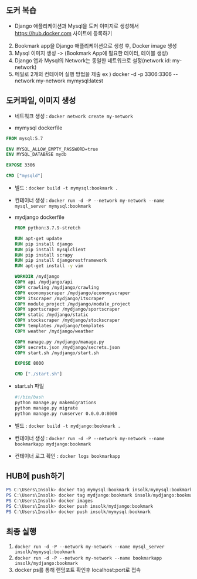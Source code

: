 ## 도커 복습

- Django 애플리케이션과 Mysql을 도커 이미지로 생성해서 https://hub.docker.com 사이트에 등록하기

2. Bookmark app을 Django 애플리케이션으로 생성 후, Docker image 생성 
3. Mysql 이미지 생성 -> (Bookmark App에 필요한 데이터, 테이블 생성)
4. Django 앱과 Mysql의 Network는 동일한 네트워크로 설정(network id: my-network)
5. 메일로 2개의 컨테이어 실행 방법을 제출 
ex ) docker -d -p 3306:3306 --network my-network mymysql:latest



## 도커파일, 이미지 생성

- 네트워크 생성 : `docker network create my-network`



- mymysql dockerfile

```dockerfile
FROM mysql:5.7

ENV MYSQL_ALLOW_EMPTY_PASSWORD=true
ENV MYSQL_DATABASE mydb

EXPOSE 3306

CMD ["mysqld"]
```

- 빌드 : `docker build -t mymysql:bookmark .`
- 컨테이너 생성 : `docker run -d -P --network my-network --name mysql_server mymysql:bookmark `



- mydjango dockerfile

  ``` dockerfile
  FROM python:3.7.9-stretch
  
  RUN apt-get update
  RUN pip install django
  RUN pip install mysqlclient
  RUN pip install scrapy
  RUN pip install djangorestframework
  RUN apt-get install -y vim
  
  WORKDIR /mydjango
  COPY api /mydjango/api
  COPY crawling /mydjango/crawling
  COPY economyscraper /mydjango/economyscraper
  COPY itscraper /mydjango/itscraper
  COPY module_project /mydjango/module_project
  COPY sportscraper /mydjango/sportscraper
  COPY static /mydjango/static
  COPY stockscraper /mydjango/stockscraper
  COPY templates /mydjango/templates
  COPY weather /mydjango/weather
  
  COPY manage.py /mydjango/manage.py
  COPY secrets.json /mydjango/secrets.json
  COPY start.sh /mydjango/start.sh
  
  EXPOSE 8000
  
  CMD ["./start.sh"]
  ```



- start.sh 파일

  ```sh
  #!/bin/bash
  python manage.py makemigrations
  python manage.py migrate
  python manage.py runserver 0.0.0.0:8000
  ```

  

- 빌드 : `docker build -t mydjango:bookmark .`

- 컨테이너 생성 : `docker run -d -P --network my-network --name bookmarkapp mydjango:bookmark`

- 컨테이너 로그 확인 : `docker logs bookmarkapp`

  

## HUB에 push하기

```powershell
PS C:\Users\Insolk> docker tag mymysql:bookmark insolk/mymysql:bookmark
PS C:\Users\Insolk> docker tag mydjango:bookmark insolk/mydjango:bookmark
PS C:\Users\Insolk> docker images
PS C:\Users\Insolk> docker push insolk/mydjango:bookmark
PS C:\Users\Insolk> docker push insolk/mymysql:bookmark
```

## 최종 실행

1. `docker run -d -P --network my-network --name mysql_server insolk/mymysql:bookmark `
2. `docker run -d -P --network my-network --name bookmarkapp insolk/mydjango:bookmark`
3. docker ps를 통해 랜덤포트 확인후 localhost:port로 접속

